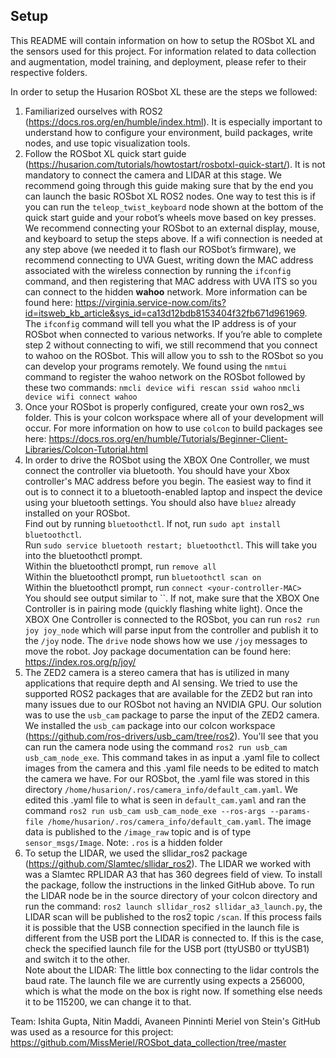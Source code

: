 ## Setup

This README will contain information on how to setup the ROSbot XL and the sensors used for this project.
For information related to data collection and augmentation, model training, and deployment, please refer to their respective folders.

In order to setup the Husarion ROSbot XL these are the steps we followed:
1. Familiarized ourselves with ROS2 (https://docs.ros.org/en/humble/index.html). It is especially important to understand how to configure your environment, build packages, write nodes, and use topic visualization tools.
2. Follow the ROSbot XL quick start guide (https://husarion.com/tutorials/howtostart/rosbotxl-quick-start/). It is not mandatory to connect the camera and LIDAR at this stage. We recommend going through this guide making sure that by the end you can launch the basic ROSbot XL ROS2 nodes. One way to test this is if you can run the `teleop_twist_keyboard` node shown at the bottom of the quick start guide and your robot’s wheels move based on key presses.
We recommend connecting your ROSbot to an external display, mouse, and keyboard to setup the steps above. If a wifi connection is needed at any step above (we needed it to flash our ROSbot’s firmware), we recommend connecting to UVA Guest, writing down the MAC address associated with the wireless connection by running the `ifconfig` command, and then registering that MAC address with UVA ITS so you can connect to the hidden **wahoo** network. More information can be found here: https://virginia.service-now.com/its?id=itsweb_kb_article&sys_id=ca13d12bdb8153404f32fb671d961969. The `ifconfig` command will tell you what the IP address is of your ROSbot when connected to various networks. 
If you’re able to complete step 2 without connecting to wifi, we still recommend that you connect to wahoo on the ROSbot. This will allow you to ssh to the ROSbot so you can develop your programs remotely. We found using the `nmtui` command to register the wahoo network on the ROSbot followed by these two commands:
`nmcli device wifi rescan ssid wahoo`
`nmcli device wifi connect wahoo`
3. Once your ROSbot is properly configured, create your own ros2_ws folder. This is your colcon workspace where all of your development will occur. For more information on how to use `colcon` to build packages see here: https://docs.ros.org/en/humble/Tutorials/Beginner-Client-Libraries/Colcon-Tutorial.html
4. In order to drive the ROSbot using the XBOX One Controller, we must connect the controller via bluetooth.
You should have your Xbox controller's MAC address before you begin. The easiest way to find it out is to connect it to a bluetooth-enabled laptop and inspect the device using your bluetooth settings.
You should also have `bluez` already installed on your ROSbot.  
Find out by running `bluetoothctl`. If not, run `sudo apt install bluetoothctl`.  
Run `sudo service bluetooth restart; bluetoothctl`. This will take you into the bluetoothctl prompt.  
Within the bluetoothctl prompt, run `remove all`  
Within the bluetoothctl prompt, run `bluetoothctl scan on`  
Within the bluetoothctl prompt, run `connect <your-controller-MAC>`  
You should see output similar to ``. If not, make sure that the XBOX One Controller is in pairing mode (quickly flashing white light).
Once the XBOX One Controller is connected to the ROSbot, you can run `ros2 run joy joy_node` which will parse input from the controller and publish it to the `/joy` node. The `drive` node shows how we use `/joy` messages to move the robot. Joy package documentation can be found here: https://index.ros.org/p/joy/
5. The ZED2 camera is a stereo camera that has is utilized in many applications that require depth and AI sensing. We tried to use the supported ROS2 packages that are available for the ZED2 but ran into many issues due to our ROSbot not having an NVIDIA GPU. Our solution was to use the `usb_cam` package to parse the input of the ZED2 camera. We installed the `usb_cam` package into our colcon workspace (https://github.com/ros-drivers/usb_cam/tree/ros2). You'll see that you can run the camera node using the command `ros2 run usb_cam usb_cam_node_exe`. This command takes in as input a .yaml file to collect images from the camera and this .yaml file needs to be edited to match the camera we have. For our ROSbot, the .yaml file was stored in this directory `/home/husarion/.ros/camera_info/default_cam.yaml`. We edited this .yaml file to what is seen in `default_cam.yaml` and ran the command `ros2 run usb_cam usb_cam_node_exe --ros-args --params-file /home/husarion/.ros/camera_info/default_cam.yaml`. The image data is published to the `/image_raw` topic and is of type `sensor_msgs/Image`. Note: `.ros` is a hidden folder
6. To setup the LIDAR, we used the sllidar_ros2 package (https://github.com/Slamtec/sllidar_ros2). The LIDAR we worked with was a Slamtec RPLIDAR A3 that has 360 degrees field of view. To install the package, follow the instructions in the linked GitHub above. To run the LIDAR node be in the source directory of your colcon directory and run the command: `ros2 launch sllidar_ros2 sllidar_a3_launch.py`, the LIDAR scan will be published to the ros2 topic `/scan`. If this process fails it is possible that the USB connection specified in the launch file is different from the USB port the LIDAR is connected to. If this is the case, check the specified launch file for the USB port (ttyUSB0 or ttyUSB1) and switch it to the other.  
Note about the LIDAR:
The little box connecting to the lidar controls the baud rate. The launch file we are currently using expects a 256000, which is what the mode on the box is right now. If something else needs it to be 115200, we can change it to that. 



Team: Ishita Gupta, Nitin Maddi, Avaneen Pinninti
Meriel von Stein's GitHub was used as a resource for this project: https://github.com/MissMeriel/ROSbot_data_collection/tree/master
